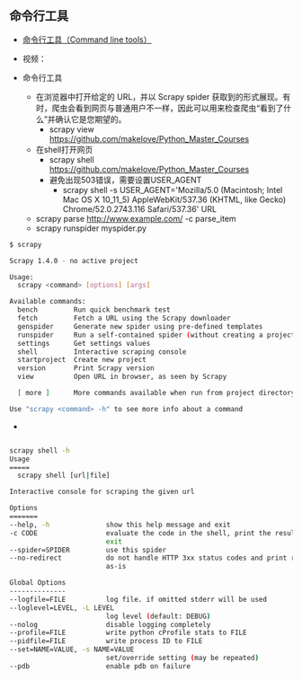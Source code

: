 ## 命令行工具
- [命令行工具（Command line tools）](https://oner-wv.gitbooks.io/scrapy_zh/content/%E5%9F%BA%E6%9C%AC%E6%A6%82%E5%BF%B5/%E5%91%BD%E4%BB%A4%E8%A1%8C%E5%B7%A5%E5%85%B7.html)
- 视频：

- 命令行工具
    - 在浏览器中打开给定的 URL，并以 Scrapy spider 获取到的形式展现。有时，爬虫会看到网页与普通用户不一样，因此可以用来检查爬虫“看到了什么”并确认它是您期望的。 
        - scrapy view https://github.com/makelove/Python_Master_Courses
    - 在shell打开网页
        - scrapy shell https://github.com/makelove/Python_Master_Courses
        - 避免出现503错误，需要设置USER_AGENT
            - scrapy shell  -s USER_AGENT='Mozilla/5.0 (Macintosh; Intel Mac OS X 10_11_5) AppleWebKit/537.36 (KHTML, like Gecko) Chrome/52.0.2743.116 Safari/537.36'  URL
    - scrapy parse http://www.example.com/ -c parse_item
    - scrapy runspider myspider.py
    
```bash
$ scrapy

Scrapy 1.4.0 - no active project

Usage:
  scrapy <command> [options] [args]

Available commands:
  bench         Run quick benchmark test
  fetch         Fetch a URL using the Scrapy downloader
  genspider     Generate new spider using pre-defined templates
  runspider     Run a self-contained spider (without creating a project)
  settings      Get settings values
  shell         Interactive scraping console
  startproject  Create new project
  version       Print Scrapy version
  view          Open URL in browser, as seen by Scrapy

  [ more ]      More commands available when run from project directory

Use "scrapy <command> -h" to see more info about a command
```    

-
```bash

scrapy shell -h
Usage
=====
  scrapy shell [url|file]

Interactive console for scraping the given url

Options
=======
--help, -h              show this help message and exit
-c CODE                 evaluate the code in the shell, print the result and
                        exit
--spider=SPIDER         use this spider
--no-redirect           do not handle HTTP 3xx status codes and print response
                        as-is

Global Options
--------------
--logfile=FILE          log file. if omitted stderr will be used
--loglevel=LEVEL, -L LEVEL
                        log level (default: DEBUG)
--nolog                 disable logging completely
--profile=FILE          write python cProfile stats to FILE
--pidfile=FILE          write process ID to FILE
--set=NAME=VALUE, -s NAME=VALUE
                        set/override setting (may be repeated)
--pdb                   enable pdb on failure
```